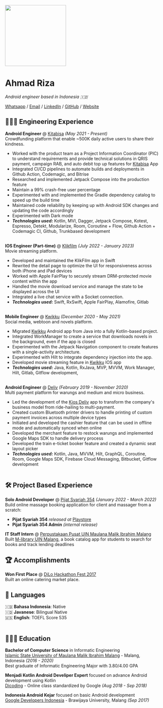 <img src="https://i.ibb.co/nQ5wRXK/Copy-of-IMG-7444.png" width="200">

# Ahmad Riza

_Android engineer based in Indonesia 🇮🇩_ <br>

[Whatsapp](https://wa.me/62895359672090) / [Email](mailto:riza.public@gmail.com) / [LinkedIn](https://www.linkedin.com/in/ahmadriza/) / [GitHub](https://github.com/ahmadriza/) / [Website](https://ahmadriza.github.io/) 

## 👨🏽‍💻 Engineering Experience

**Android Engineer** @ [Kitabisa](https://kitabisa.com/) _(May 2021 - Present)_ <br>
Crowdfunding platform that enable ~500K daily active users to share their kindness.
  - Worked with the product team as a Project Information Coordinator (PIC) to understand requirements and provide technical solutions in QRIS payment, campaign RAB, and auto debit top up features for [Kitabisa](https://play.google.com/store/apps/details?id=com.kitabisa.android) App
  - Integrated CI/CD pipelines to automate builds and deployments in Github Action, Codemagic, and Bitrise
  - Researched and implemented Jetpack Compose into the production feature
  - Maintain a 99% crash-free user percentage
  - Experimented with and implemented the Gradle dependency catalog to speed up the build time
  - Maintained code reliability by keeping up with Android SDK changes and updating the code accordingly
  - Experimented with Dark mode
  - **_Technologies used:_** Kotlin, MVI, Dagger, Jetpack Compose, Kotest, Espresso, Detekt, Modularize, Room, Coroutine + Flow, Github Action + Codemagic CI, Github, Trunkbased development
<br><br>

**IOS Engineer (Part-time)** @ [Klikfilm](https://klikfilm.com/) _(July 2022 - January 2023)_ <br>
Movie streaming platform.
- Developed and maintained the KlikFilm app in Swift
- Rewrited the detail page to optimize the UI for responsiveness across both iPhone and iPad devices
- Worked with Apple FairPlay to securely stream DRM-protected movie content within the app
- Handled the movie download service and manage the state to be displayed across the UI
- Integrated a live chat service with a Socket connection.
- **_Technologies used:_** Swift, RxSwift, Apple FairPlay, Alamofire, Gitlab
<br><br>

**Mobile Engineer** @ [Kwikku](https://kwikku.com/) _(December 2020 - May 2021)_ <br>
Social media, webtoon and novels platform.
- Migrated [Kwikku](https://play.google.com/store/apps/details?id=com.kwikku.android) Android app from Java into a fully Kotlin-based project.
- Integrated WorkManager to create a service that downloads novels in the background, even if the app is closed
- Experimented with the Jetpack Navigation component to create features with a single-activity architecture.
- Experimented with Hilt to integrate dependency injection into the app.
- Developed movie streaming feature in [Kwikku](https://www.kwikku.com/post/1470662) IOS app
- **_Technologies used:_** Java, Kotlin, RxJava, MVP, MVVM, Work Manager, Hilt, Gitlab, Gitflow development,
<br><br>

**Android Engineer** @ [Deliv](https://deliv.co.id/) _(February 2019 - November 2020)_ <br>
Multi payment platform for warungs and medium and micro business.
- Led the development of the [Kios Deliv](https://play.google.com/store/apps/details?id=id.co.deliv.kios) app to transform the company's business model from ride-hailing to multi-payment.
- Created custom Bluetooth printer drivers to handle printing of custom payment invoices across multiple device types
- Initiated and developed the cashier feature that can be used in offline mode and automatically synced when online
- Developed the merchant feature to restock warungs and implemented Google Maps SDK to handle delivery process
- Developed the train e-ticket booker feature and created a dynamic seat layout picker
- **_Technologies used:_** Kotlin, Java, MVVM, Hilt, GraphQL, Coroutine, Room, Google Maps SDK, Firebase Cloud Messaging, Bitbucket, Gitflow development
<br><br>

## 🛠️ Project Based Experience

**Solo Android Developer** @ [Pijat Syariah 354](https://pijatsyariah354.com/) _(January 2022 - March 2022)_<br>
Build online massage booking application for client and massager from a scratch:
  - **Pijat Syariah 354** _released at_ [Playstore](https://play.google.com/store/apps/details?id=com.pijatsyariah354.android)
  - **Pijat Syariah 354 Admin** _(internal release)_

**IT Staff Intern** @ [Perpustakaan Pusat UIN Maulana Malik Ibrahim Malang](https://library.uin-malang.ac.id/)
Built [M-library UIN Malang](https://play.google.com/store/apps/details?id=id.ac.uin_malang.library.m_library), a book catalog app for students to search for books and track lending deadlines

## 🏆 Accomplishments

**Won First Place** @ [DiLo Hackathon Fest 2017](https://www.goodnewsfromindonesia.id/2017/11/25/serentak-di-10-kota-dilo-hackhaton-2017-tumbuhkan-sumberdaya-digital-indonesia)<br>
Built an online catering market place.

## 💬 Languages

🇮🇩 **Bahasa Indonesia**: Native <br>
🇮🇩 **Javanese**: Bilingual Native <br>
🇺🇸 **English**: TOEFL Score 535
<br><br>

## 👨🏼‍🎓 Education

**Bachelor of Computer Science** in Informatic Engineering<br>
[Islamic State University of Maulana Malik Ibrahim Malang](https://www.uin-malang.ac.id/) - Malang, Indonesia _(2016 - 2020)_<br>
Best graduate of Informatic Engineering Major with 3.80/4.00 GPA

**Menjadi Kotlin Android Develiper Expert** focused on advance Android development using Kotlin<br>
[Dicoding](https://www.dicoding.com/) - Online class standardized by Google _(Aug 2018 - Sep 2018)_ <br>

**Indonesia Android Kejar** focused on basic Android development<br>
[Google Developers Indonesia](https://events.withgoogle.com/googledeveloperskejar/)  - Brawijaya University, Malang _(Sep 2017)_
